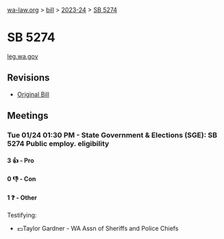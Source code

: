 [wa-law.org](/) > [bill](/bill/) > [2023-24](/bill/2023-24/) > [SB 5274](/bill/2023-24/sb/5274/)

# SB 5274
[leg.wa.gov](https://app.leg.wa.gov/billsummary?BillNumber=5274&Year=2023&Initiative=false)

## Revisions
* [Original Bill](1/)

## Meetings
### Tue 01/24 01:30 PM - State Government & Elections (SGE): SB 5274 Public employ. eligibility
#### 3 👍 - Pro

#### 0 👎 - Con

#### 1 ❓ - Other
Testifying:
* 💵Taylor Gardner - WA Assn of Sheriffs and Police Chiefs
